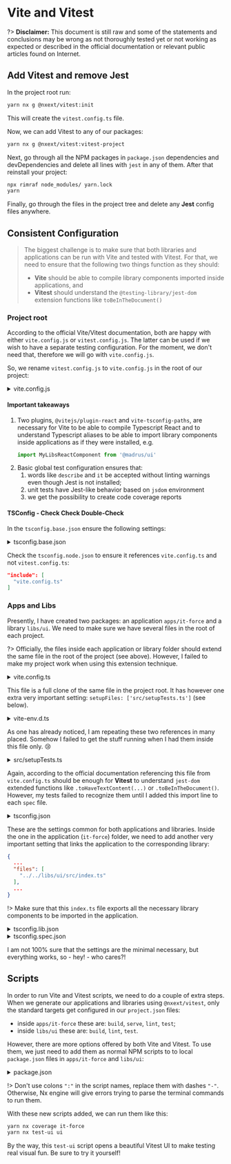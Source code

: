 # Vite and Vitest

?> __Disclaimer:__ This document is still raw and some of the statements and conclusions may be wrong as not thoroughly tested yet or not working as expected or described in the official documentation or relevant public articles found on Internet.

## Add Vitest and remove Jest

In the project root run:

```bash
yarn nx g @nxext/vitest:init
```

This will create the `vitest.config.ts` file.

Now, we can add Vitest to any of our packages:

```bash
yarn nx g @nxext/vitest:vitest-project
```

Next, go through all the NPM packages in `package.json` dependencies and devDependencies and delete all lines with `jest` in any of them. After that reinstall your project:

```bash
npx rimraf node_modules/ yarn.lock
yarn
```

Finally, go through the files in the project tree and delete any __Jest__ config files anywhere.

## Consistent Configuration

> The biggest challenge is to make sure that both libraries and applications can be run with Vite and tested with Vitest. For that, we need to ensure that the following two things function as they should:
>   - __Vite__ should be able to compile library components imported inside applications, and
>   - __Vitest__ should understand the `@testing-library/jest-dom` extension functions like `toBeInTheDocument()`

### Project root

According to the official Vite/Vitest documentation, both are happy with either `vite.config.js` or `vitest.config.js`. The latter can be used if we wish to have a separate testing configuration. For the moment, we don't need that, therefore we will go with `vite.config.js`.

So, we rename `vitest.config.js` to `vite.config.js` in the root of our project:

<details>
<summary>vite.config.js</summary>

```js
/// <reference types="vitest" />
/// <reference types="vite/client" />
import react from '@vitejs/plugin-react'
import { defineConfig } from 'vite'
import tsconfigPaths from 'vite-tsconfig-paths'

// https://vitejs.dev/config/
export default defineConfig({
  plugins: [react(), tsconfigPaths()],
  test: {
    globals: true,
    environment: 'jsdom',
    coverage: {
      reporter: ['text', 'json', 'html'],
    },
  },
})
```

</details>

#### Important takeaways

1. Two plugins, `@vitejs/plugin-react` and `vite-tsconfig-paths`, are necessary for Vite to be able to compile Typescript React and to understand Typescript aliases to be able to import library components inside applications as if they were installed, e.g.
   ```ts
   import MyLibsReactComponent from '@madrus/ui'
   ```
2. Basic global test configuration ensures that:
   1. words like `describe` and `it` be accepted without linting warnings even though Jest is not installed;
   2. unit tests have Jest-like behavior based on `jsdom` environment
   3. we get the possibility to create code coverage reports

#### TSConfig - Check Check Double-Check

In the `tsconfig.base.json` ensure the following settings:

<details>
<summary>tsconfig.base.json</summary>

```json
{
  ...
  "compilerOptions": {
    ...
    "paths": {
      "@madrus/ui": [
        "libs/ui/src/index.ts"
      ]
    },
    ...
  },
  ...
  "files": [
    "libs/ui/src/index.ts"
  ],
  ...
}
```

</details>

Check the `tsconfig.node.json` to ensure it references `vite.config.ts` and not `vitest.config.ts`:

```json
"include": [
  "vite.config.ts"
]
```

### Apps and Libs

Presently, I have created two packages: an application `apps/it-force` and a library `libs/ui`. We need to make sure we have several files in the root of each project.

?> Officially, the files inside each application or library folder should extend the same file in the root of the project (see above). However, I failed to make my project work when using this extension technique.

<details>
<summary>vite.config.ts</summary>

```ts
/// <reference types="vitest" />
/// <reference types="vite/client" />
import react from '@vitejs/plugin-react'
import { defineConfig } from 'vite'
import tsconfigPaths from 'vite-tsconfig-paths'

// https://vitejs.dev/config/
export default defineConfig({
  plugins: [react(), tsconfigPaths()],
  test: {
    coverage: {
      reporter: ['text', 'json', 'html'],
    },
    environment: 'jsdom',
    globals: true,
    setupFiles: ['src/setupTests.ts'],
  },
})
```

</details>

This file is a full clone of the same file in the project root. It has however one extra very important setting: `setupFiles: ['src/setupTests.ts']` (see below).

<details>
<summary>vite-env.d.ts</summary>

```ts
/// <reference types="vitest" />
/// <reference types="vite/client" />
```

</details>

As one has already noticed, I am repeating these two references in many placed. Somehow I failed to get the stuff running when I had them inside this file only. :cry:

<details>
<summary>src/setupTests.ts</summary>

```ts
// jest-dom adds custom jest matchers for asserting on DOM nodes.
// allows you to do things like:
// expect(element).toHaveTextContent(/react/i)
// learn more: https://github.com/testing-library/jest-dom
import '@testing-library/jest-dom'
```

</details>

Again, according to the official documentation referencing this file from `vite.config.ts` should be enough for __Vitest__ to understand `jest-dom` extended functions like `.toHaveTextContent(...)` or `.toBeInTheDocument()`. However, my tests failed to recognize them until I added this import line to each `spec` file.

<details>
<summary>tsconfig.json</summary>

```json
{
  ...
  "compilerOptions": {
    ...
    "noEmit": true,
    ...
    "types": [
      "@nxext/react/client",
      "vite/client"
    ],
    ...
  },
  ...
  "include": [
    "src",
    "vite.config.ts"
  ],
  ...
}
```

</details>

These are the settings common for both applications and libraries. Inside the one in the application (`it-force`) folder, we need to add another very important setting that links the application to the corresponding library:

```json
{
  ...
  "files": [
    "../../libs/ui/src/index.ts"
  ],
  ...
}
```

!> Make sure that this `index.ts` file exports all the necessary library components to be imported in the application.

<details>
<summary>tsconfig.lib.json</summary>

```json
{
  ...
  "compilerOptions": {
    ...
    "types": [
      "vite/client",
      "node"
    ]
    ...
  }
  ...
}
```

</details>

<details>
<summary>tsconfig.spec.json</summary>

```json
{
  ...
  "compilerOptions": {
    ...
    "types": [
      "vitest/globals",
      "node"
    ]
    ...
  }
  ...
}
```

</details>

I am not 100% sure that the settings are the minimal necessary, but everything works, so - hey! - who cares?!

## Scripts

In order to run Vite and Vitest scripts, we need to do a couple of extra steps. When we generate our applications and libraries using `@nxext/vitest`, only the standard targets get configured in our `project.json` files:

- inside `apps/it-force` these are: `build`, `serve`, `lint`, `test`;
- inside `libs/ui` these are:  `build`, `lint`, `test`.

However, there are more options offered by both Vite and Vitest. To use them, we just need to add them as normal NPM scripts to to local `package.json` files in `apps/it-force` and `libs/ui`:

<details>
<summary>package.json</summary>

```json
{
  ...
  "scripts": {
    ...
    "build": "tsc && vite build",
    "coverage": "vitest run --coverage",
    "preview": "vite preview",
    "test": "vitest",
    "test-ui": "vitest --ui",
    ...
  }
  ...
}
```

</details>

!> Don't use colons `":"` in the script names, replace them with dashes `"-"`. Otherwise, Nx engine will give errors trying to parse the terminal commands to run them.

With these new scripts added, we can run them like this:

```bash
yarn nx coverage it-force
yarn nx test-ui ui
```

By the way, this `test-ui` script opens a beautiful Vitest UI to make testing real visual fun. Be sure to try it yourself!
